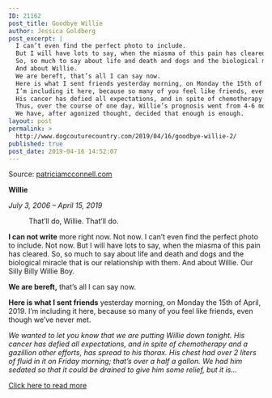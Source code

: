 ```yaml
---
ID: 21162
post_title: Goodbye Willie
author: Jessica Goldberg
post_excerpt: |
  I can’t even find the perfect photo to include.
  But I will have lots to say, when the miasma of this pain has cleared.
  So, so much to say about life and death and dogs and the biological miracle that is our relationship with them.
  And about Willie.
  We are bereft, that’s all I can say now.
  Here is what I sent friends yesterday morning, on Monday the 15th of April, 2019.
  I’m including it here, because so many of you feel like friends, even though we’ve never met.
  His cancer has defied all expectations, and in spite of chemotherapy and a gazillion other efforts, has spread to his thorax.
  Thus, over the course of one day, Willie’s prognosis went from 4-6 months with chemo to “a few weeks” IF he is sedated and his chest cavity is drained every few days or so.
  We have, after agonized thought, decided that enough is enough.
layout: post
permalink: >
  http://www.dogcouturecountry.com/2019/04/16/goodbye-willie-2/
published: true
post_date: 2019-04-16 14:52:07
---
```

<p class="article-info-author-source"> <span>Source: <a href="https://www.patriciamcconnell.com/theotherendoftheleash/goodbye-willie" target="_blank">patriciamcconnell.com</a></span> </p> <p><strong>Willie</strong></p>
<p><em>July 3, 2006 – April 15, 2019</em></p>
<figure><a href="https://www.patriciamcconnell.com/theotherendoftheleash/wp-content/uploads/2019/04/Willies-Collar.jpg"><img alt="" data-lazy-sizes="(max-width: 1024px) 100vw, 1024px" data-lazy-src="https://www.patriciamcconnell.com/theotherendoftheleash/wp-content/uploads/2019/04/Willies-Collar.jpg" data-lazy-srcset="https://www.patriciamcconnell.com/theotherendoftheleash/wp-content/uploads/2019/04/Willies-Collar.jpg 1024w, https://www.patriciamcconnell.com/theotherendoftheleash/wp-content/uploads/2019/04/Willies-Collar-300x200.jpg 300w, https://www.patriciamcconnell.com/theotherendoftheleash/wp-content/uploads/2019/04/Willies-Collar-768x512.jpg 768w" data-was-processed="true" sizes="(max-width: 1024px) 100vw, 1024px" src="https://www.patriciamcconnell.com/theotherendoftheleash/wp-content/uploads/2019/04/Willies-Collar.jpg" srcset="https://www.patriciamcconnell.com/theotherendoftheleash/wp-content/uploads/2019/04/Willies-Collar.jpg 1024w, https://www.patriciamcconnell.com/theotherendoftheleash/wp-content/uploads/2019/04/Willies-Collar-300x200.jpg 300w, https://www.patriciamcconnell.com/theotherendoftheleash/wp-content/uploads/2019/04/Willies-Collar-768x512.jpg 768w"></a>
<figcaption>That’ll do, Willie. That’ll do.</figcaption>
</figure>
<p><strong>I can not write</strong> more right now. Not now. I can’t even find the perfect photo to include. Not now. But I will have lots to say, when the miasma of this pain has cleared. So, so much to say about life and death and dogs and the biological miracle that is our relationship with them. And about Willie. Our Silly Billy Willie Boy.</p>
<p><strong>We are bereft,</strong> that’s all I can say now.</p>
<p><strong>Here is what I sent friends</strong> yesterday morning, on Monday the 15th of April, 2019. I’m including it here, because so many of you feel like friends, even though we’ve never met.</p>
<p><em>We wanted to let you know that we are putting Willie down tonight. His cancer has defied all expectations, and in spite of chemotherapy and a gazillion other efforts, has spread to his thorax. His chest had over 2 liters of fluid in it on Friday morning; that’s over a half a gallon. We had him sedated so that it could be drained to give him some relief, but it is...</em></p> <p class="article-info-more"> <a href="https://www.patriciamcconnell.com/theotherendoftheleash/goodbye-willie" target="_blank">Click here to read more</a> </p>